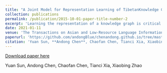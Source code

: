 ```yaml
---
title: "A Joint Model for Representation Learning of TibetanKnowledge Graph Based on Encyclopedia"
collection: publications
permalink: /publication/2015-10-01-paper-title-number-2
excerpt: 'Learning the representation of a knowledge graph is critical to the field of natural language processing. There is a lot of research for English knowledge graph representation. However, for the low-resource languages, such as Tibetan, how to represent sparse knowledge graphs is a key problem. In this paper, aiming at scarcity of Tibetan knowledge graphs, we extend the Tibetan knowledge graph by using the triples of the high- resource language knowledge graphs and POI (Point of Information) map information. To improve the represen -tation learning of the Tibetan knowledge graph, we propose a joint model to merge structure and entity description information based on the TransE and CNN model. In addition, to solve the segmentation errors, we use character and word embedding to learn more complex information in Tibetan. Finally, the experimental results show that our model can make a better representation of the Tibetan knowledge graph than the baseline.'
date: 2021-01-11
venue: 'The Transactions on Asian and Low-Resource Language Information Processing'
paperurl: 'https://github.com/andongBlue/chenandong.github.io/tree/master/files/JointModel.pdf'
citation: 'Yuan Sun, **Andong Chen**, Chaofan Chen, Tianci Xia, Xiaobing Zhao'
---
```

[Download paper here](https://github.com/andongBlue/chenandong.github.io/tree/master/files/JointModel.pdf)

Yuan Sun, Andong Chen, Chaofan Chen, Tianci Xia, Xiaobing Zhao
